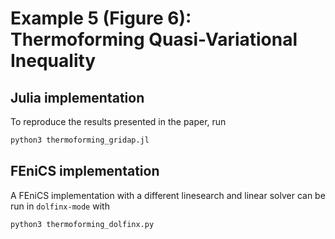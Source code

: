 # Example 5 (Figure 6): Thermoforming Quasi-Variational Inequality

## Julia implementation

To reproduce the results presented in the paper, run

```bash
python3 thermoforming_gridap.jl
```

## FEniCS implementation
A FEniCS implementation with a different linesearch and linear solver can be run in `dolfinx-mode` with

```bash
python3 thermoforming_dolfinx.py 
```